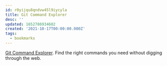 ```yaml
---
id: r0yijqu8qndvw45l9iycyla
title: Git Command Explorer
desc: ''
updated: 1652786934602
created: '2021-10-17T00:00:00.000Z'
tags:
  - bookmarks
---
```


[Git Command Explorer](https://gitexplorer.com/). Find the right commands you need without digging through the web.

